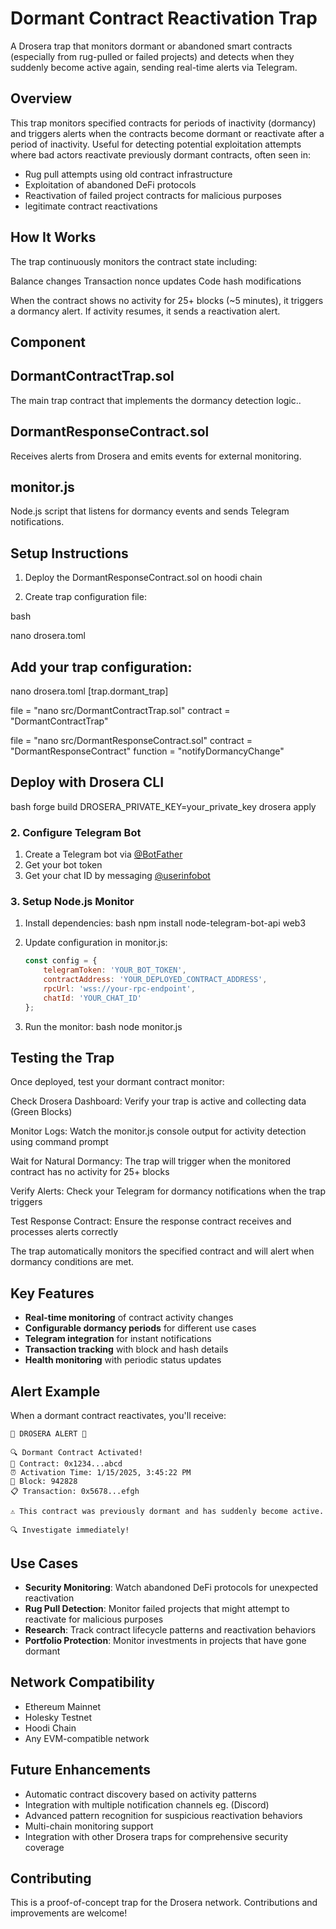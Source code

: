 # Dormant Contract Reactivation Trap

A Drosera trap that monitors dormant or abandoned smart contracts (especially from rug-pulled or failed projects) and detects when they suddenly become active again, sending real-time alerts via Telegram.

## Overview

This trap monitors specified contracts for periods of inactivity (dormancy) and triggers alerts when the contracts become dormant or reactivate after a period of inactivity. Useful for detecting potential exploitation attempts where bad actors reactivate previously dormant contracts, often seen in:

- Rug pull attempts using old contract infrastructure
- Exploitation of abandoned DeFi protocols
- Reactivation of failed project contracts for malicious purposes
-  legitimate contract reactivations

## How It Works

The trap continuously monitors the contract state including:

Balance changes
Transaction nonce updates
Code hash modifications

When the contract shows no activity for 25+ blocks (~5 minutes), it triggers a dormancy alert. If activity resumes, it sends a reactivation alert.

## Component

## DormantContractTrap.sol
The main trap contract that implements the dormancy detection logic..

## DormantResponseContract.sol
Receives alerts from Drosera and emits events for external monitoring.

## monitor.js
Node.js script that listens for dormancy events and sends Telegram notifications.

## Setup Instructions

1. Deploy the DormantResponseContract.sol on hoodi chain

2. Create trap configuration file:

bash 

nano drosera.toml

## Add your trap configuration:

nano drosera.toml
[trap.dormant_trap]

file = "nano src/DormantContractTrap.sol"
contract = "DormantContractTrap"

file = "nano src/DormantResponseContract.sol"
contract = "DormantResponseContract"
function = "notifyDormancyChange"

## Deploy with Drosera CLI

bash
forge build
DROSERA_PRIVATE_KEY=your_private_key drosera apply

### 2. Configure Telegram Bot

1. Create a Telegram bot via [@BotFather](https://t.me/botfather)
2. Get your bot token
3. Get your chat ID by messaging [@userinfobot](https://t.me/userinfobot)

### 3. Setup Node.js Monitor

1. Install dependencies:
   bash
   npm install node-telegram-bot-api web3
 

2. Update configuration in monitor.js:
   ```javascript
   const config = {
       telegramToken: 'YOUR_BOT_TOKEN',
       contractAddress: 'YOUR_DEPLOYED_CONTRACT_ADDRESS',
       rpcUrl: 'wss://your-rpc-endpoint',
       chatId: 'YOUR_CHAT_ID'
   };
   ```

3. Run the monitor:
   bash
   node monitor.js
   

## Testing the Trap

Once deployed, test your dormant contract monitor:

Check Drosera Dashboard: Verify your trap is active and collecting data (Green Blocks)

Monitor Logs: Watch the monitor.js console output for activity detection using command prompt

Wait for Natural Dormancy: The trap will trigger when the monitored contract has no activity for 25+ blocks

Verify Alerts: Check your Telegram for dormancy notifications when the trap triggers

Test Response Contract: Ensure the response contract receives and processes alerts correctly

The trap automatically monitors the specified contract and will alert when dormancy conditions are met.

## Key Features

- **Real-time monitoring** of contract activity changes
- **Configurable dormancy periods** for different use cases  
- **Telegram integration** for instant notifications
- **Transaction tracking** with block and hash details
- **Health monitoring** with periodic status updates

## Alert Example

When a dormant contract reactivates, you'll receive:

```
🚨 DROSERA ALERT 🚨

🔍 Dormant Contract Activated!
📧 Contract: 0x1234...abcd
⏰ Activation Time: 1/15/2025, 3:45:22 PM
🔗 Block: 942828
📋 Transaction: 0x5678...efgh

⚠️ This contract was previously dormant and has suddenly become active.

🔍 Investigate immediately!
```

## Use Cases

- **Security Monitoring**: Watch abandoned DeFi protocols for unexpected reactivation
- **Rug Pull Detection**: Monitor failed projects that might attempt to reactivate for malicious purposes
- **Research**: Track contract lifecycle patterns and reactivation behaviors
- **Portfolio Protection**: Monitor investments in projects that have gone dormant

## Network Compatibility

- Ethereum Mainnet
- Holesky Testnet  
- Hoodi Chain
- Any EVM-compatible network

## Future Enhancements

- Automatic contract discovery based on activity patterns
- Integration with multiple notification channels eg. (Discord)
- Advanced pattern recognition for suspicious reactivation behaviors
- Multi-chain monitoring support
- Integration with other Drosera traps for comprehensive security coverage

## Contributing

This is a proof-of-concept trap for the Drosera network. Contributions and improvements are welcome!

